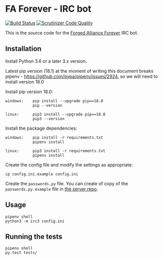 # FA Forever - IRC bot

[![Build Status](https://travis-ci.org/FAForever/QAI.svg?branch=master)](https://travis-ci.org/FAForever/QAI)
[![Scrutinizer Code Quality](https://scrutinizer-ci.com/g/FAForever/QAI/badges/quality-score.png?b=master)](https://scrutinizer-ci.com/g/FAForever/QAI/?branch=master)

This is the source code for the [Forged Alliance Forever](http://www.faforever.com/) IRC bot.

## Installation

Install Python 3.6 or a later 3.x version.

Latest pip version (18.1) at the moment of writing this document breaks pipenv - https://github.com/pypa/pipenv/issues/2924, 
so we will need to install version 18.0

Install pip version 18.0:

    windows:    pip install --upgrade pip==18.0
                pip --version

    linux:      pip3 install --upgrade pip==18.0
                pip3 --version


Install the package dependencies:

    windows:    pip install -r requirements.txt
                pipenv install

    linux:      pip3 install -r requirements.txt
                pipenv install


Create the config file and modify the settings as appropriate:

    cp config.ini.example config.ini

Create the `passwords.py` file. You can create of copy of the `passwords.py.example` file
in [the server repo](https://github.com/FAForever/server).

## Usage

    pipenv shell
    python3 -m irc3 config.ini

## Running the tests

    pipenv shell
    py.test tests/
